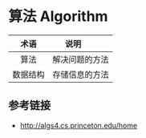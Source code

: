 # 算法 Algorithm

| 术语     | 说明         |
|:-------:|--------------|
|   算法   | 解决问题的方法 |
| 数据结构  | 存储信息的方法 |

## 参考链接
* http://algs4.cs.princeton.edu/home
